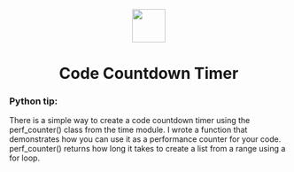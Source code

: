 <div align="center">
  <img height="60" src="https://user-images.githubusercontent.com/85709371/156916372-d8c1bbdd-5fe9-40d1-a250-5a1d4d454832.png">
</div>

<h1 align="center">Code Countdown Timer</h1>

### Python tip:
There is a simple way to create a code countdown timer using the perf_counter() class from the time module. I wrote a function that demonstrates how you can use it as a performance counter for your code. perf_counter() returns how long it takes to create a list from a range using a for loop.
